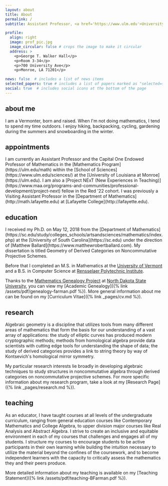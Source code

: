 ```yaml
---
layout: about
title: About
permalink: /
subtitle: Assistant Professor, <a href='https://www.ulm.edu'>University of Louisiana at Monroe</a>.

profile:
  align: right
  image: prof_pic.jpg
  image_circular: false # crops the image to make it circular
  address: >
    <p>George T. Walker Hall</p>
    <p>Room 3-34</p>
    <p>700 University Ave</p>
    <p>Monroe, LA 71201</p>

news: false  # includes a list of news items
selected_papers: true # includes a list of papers marked as "selected={true}"
social: true  # includes social icons at the bottom of the page
---
```

<h2>about me</h2>
I am a Vermonter, born and raised.
When I'm not doing mathematics, I tend to spend my time outdoors.
I enjoy hiking, backpacking, cycling, gardening during the summers and snowboarding in the winter.

<h2>appointments</h2>
I am currently an Assistant Professor and the Capital One Endowed Professor of Mathematics in the [Mathematics Program](https://ulm.edu/math) within the [School of Sciences](https://www.ulm.edu/sciences/) at the [University of Louisiana at Monroe](https://ulm.edu).
I am also a [Project NExT (New Experiences in Teaching)](https://www.maa.org/programs-and-communities/professional-development/project-next) fellow in the Red '22 cohort.
I was previously a Visiting Assistant Professor in the [Department of Mathematics](http://math.lafayette.edu) at [Lafayette College](http://lafayette.edu).

<h2>education</h2>
I received my Ph.D. on May 12, 2018 from the [Department of Mathematics](https://sc.edu/study/colleges_schools/artsandsciences/mathematics/index.php) at the [University of South Carolina](https://sc.edu) under the direction of [Matthew Ballard](https://www.matthewrobertballard.com). My dissertation is titled Geometry of Derived Categories on Noncommutative Projective Schemes.

Before that I completed an M.S. in Mathematics at the [University of Vermont](https://uvm.edu) and a B.S. in Computer Science at [Rensselaer Polytechnic Institute](https://rpi.edu).

Thanks to the [Mathematics Genealogy Project](https://www.genealogy.math.ndsu.nodak.edu/) at [North Dakota State University](https://www.ndsu.edu/math/), you can view my [Academic Genealogy]({% link /assets/pdf/genealogy-farman.pdf %}).
More general information about me can be found on my [Curriculum Vitae]({% link _pages/cv.md %}).

<h2>research</h2>
Algebraic geometry is a discipline that utilizes tools from many different areas of mathematics that form the basis for our understanding of a vast array of applications: the study of elliptic curves has produced modern cryptographic methods; methods from homological algebra provide data scientists with cutting edge tools for understanding the shape of data; the study of derived categories provides a link to string theory by way of Kontsevich's homological mirror symmetry.

My particular research interests lie broadly in developing algebraic techniques to study structures in noncommutative algebra through derived categories on noncommutative projective schemes.
For more specific information about my research program, take a look at my [Research Page]({% link _pages/research.md %}).

<h2>teaching</h2>
As an educator, I have taught courses at all levels of the undergraduate curriculum, ranging from general education courses like Contemporary Mathematics and College Algebra, to upper division major courses like Real Analysis and Abstract Algebra.
I strive to create an inclusive and equitable environment in each of my courses that challenges and engages all of my students.
I structure my courses to encourage students to be active participants in their own learning while building the intuition necessary to utilize the material beyond the confines of the coursework, and to become independent learners with the capacity to critically assess the mathematics they and their peers produce.

More detailed information about my teaching is available on my [Teaching Statement]({% link /assets/pdf/teaching-BFarman.pdf %}).
